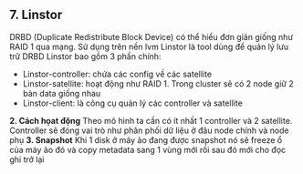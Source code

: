 ## 7. Linstor

DRBD (Duplicate Redistribute Block Device) có thể hiểu đơn giản giống như RAID 1 qua mạng. Sử dụng trên nền lvm
Linstor là tool dùng để quản lý lưu trữ DRBD
Linstor bao gồm 3 phần chính:
- Linstor-controller: chứa các config về các satellite
- Linstor-satellite: hoạt động như RAID 1. Trong cluster sẽ có 2 node giữ 2 bản data giống nhau
- Linstor-client: là công cụ quản lý các controller và satellite

**2. Cách họat động**
Theo mô hình ta cần có ít nhất 1 controller và 2 satellite. Controller sẽ đóng vai trò như phân phối dữ liệu ở đâu node chính và node phụ
**3. Snapshot**
Khi 1 disk ở máy ảo đang được snapshot nó sẽ freeze ổ của máy ảo đó và copy metadata sang 1 vùng mới rồi sau đó mới cho đọc ghi trở lại